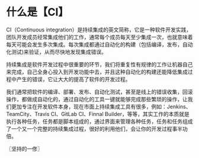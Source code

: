 # 什么是【CI】
CI（Continuous integration）是持续集成的英文简称，它是一种软件开发实践，团队开发成员经常集成他们的工作，通常每个成员每天至少集成一次，也就意味着每天可能会发生多次集成。每次集成都通过自动化的构建（包括编译，发布，自动化测试)来验证，从而尽快地发现集成错误。

持续集成是软件开发过程中很重要的环节，我们将重复性有规律的工作让机器自己来完成，自己全身心投入到开发功能中去，并且这种自动化的构建还能降低集成过程中产生的错误，它让大大的提高了软件的开发过程。

我们通常把软件的编译、部署、发布、自动化测试，甚至是线上的错误收集，回滚操作，都做成自动化的，通过自动化的工具一键就能够完成那些繁琐的操作，让我们更加专注在开发软件本身，现在市面上持续集成工具有很多，例如：Jenkins、TeamCity、Travis CI、GitLab CI、Finnal Builder，等等，其实工作的本质就是执行各种任务，任务都是脚本组成的，通过界面来管理各种任务，任务和任务组成了一个又一个完整的持续集成过程，很好的利用他们，会让你的开发过程事半功倍。

〖坚持的一俢〗